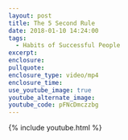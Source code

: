```yaml
---
layout: post
title: The 5 Second Rule
date: 2018-01-10 14:24:00
tags:
  - Habits of Successful People
excerpt:
enclosure:
pullquote:
enclosure_type: video/mp4
enclosure_time:
use_youtube_image: true
youtube_alternate_image:
youtube_code: pFNcDmczzbg
---
```



{% include youtube.html %}